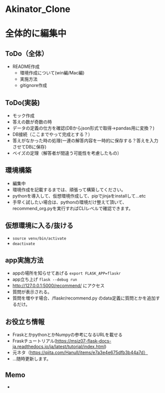 # Akinator_Clone

<h1>全体的に編集中</h1>

## ToDo（全体）
- README作成
  - 環境作成について(win編/Mac編)
  - 実施方法
  - gitignore作成

## ToDo(実装)
  - モック作成
  - 答えの数が奇数の時
  - データの定義の仕方を確認(DBからjson形式で取得->pandas用に変換？)
  - DB接続（ここまでやって完成とする？）
  - 答えがなかった時の処理(一連の解答内容を一時的に保存する？答えを入力させてDBに保存)
  - ベイズの定理（解答者が間違う可能性を考慮したもの）

## 環境構築
  - 編集中
  - 環境作成を記載するまでは、頑張って構築してください。
  - pythonを導入して、仮想環境作成して、pipでjinjaをinstallして...etc
  - 手早く試したい場合は、pythonの環境だけ整えて頂いて、recommend_org.pyを実行すればCLIレベルで確認できます。

## 仮想環境に入る/抜ける
  - ```source venv/bin/activate```
  - ```deactivate```

## app実施方法
  - appの場所を知らせてあげる  ```export FLASK_APP=flaskr```
  - app立ち上げ ```flask --debug run```
  - http://127.0.0.1:5000/recommend/ にアクセス
  - 質問が表示される。
  - 質問を増やす場合、/flaskr/recommend.py のdata定義に質問とかを追加するだけ。

## お役立ち情報
- FraskとかpythonとかNumpyの参考になるURLを載せる
- Fraskチュートリアル(https://msiz07-flask-docs-ja.readthedocs.io/ja/latest/tutorial/index.html)
- 元ネタ（https://qiita.com/Hanull/items/e7a3e4e675dfb3b44a7d）
- ...随時更新します。

## Memo
- 
